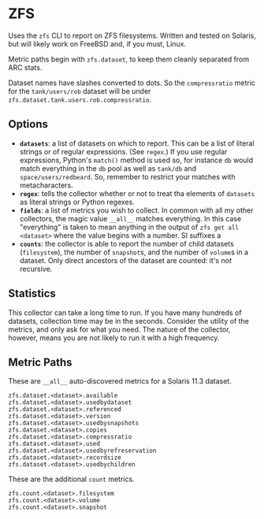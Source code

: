 # ZFS

Uses the `zfs` CLI to report on ZFS filesystems. Written
and tested on Solaris, but will likely work on FreeBSD and, if you
must, Linux.

Metric paths begin with `zfs.dataset`, to keep them cleanly
separated from ARC stats.

Dataset names have slashes converted to dots. So the `compressratio`
metric for the `tank/users/rob` dataset will be under
`zfs.dataset.tank.users.rob.compressratio`.

## Options

* **`datasets`**: a list of datasets on which to report. This can be
  a list of literal strings or of regular expressions. (See
  `regex`.) If you use regular expressions, Python's `match()`
  method is used so, for instance `db` would match everything in
  the `db` pool as well as `tank/db` and `space/users/redbeard`. So,
  remember to restrict your matches with metacharacters.
* **`regex`**: tells the collector whether or not to treat tha
  elements of `datasets` as literal strings or Python regexes.
* **`fields`**: a list of metrics you wish to collect.
  In common with all my other collectors, the magic value `__all__`
  matches everything. In this case "everything" is taken to mean
  anything in the output of `zfs get all <dataset>` where the value
  begins with a number. SI suffixes a
* **`counts`**: the collector is able to report the number of child
  datasets (`filesystem`), the number of `snapshot`s, and the number of
  `volume`s in a dataset. Only direct ancestors of the dataset are
  counted: it's *not* recursive.

## Statistics

This collector can take a long time to run. If you have many
hundreds of datasets, collection time may be in the seconds.
Consider the utility of the metrics, and only ask for what you need.
The nature of the collector, however, means you are not likely to
run it with a high frequency.

## Metric Paths

These are `__all__` auto-discovered metrics for a Solaris 11.3
dataset.

```
zfs.dataset.<dataset>.available
zfs.dataset.<dataset>.usedbydataset
zfs.dataset.<dataset>.referenced
zfs.dataset.<dataset>.version
zfs.dataset.<dataset>.usedbysnapshots
zfs.dataset.<dataset>.copies
zfs.dataset.<dataset>.compressratio
zfs.dataset.<dataset>.used
zfs.dataset.<dataset>.usedbyrefreservation
zfs.dataset.<dataset>.recordsize
zfs.dataset.<dataset>.usedbychildren
```

These are the additional `count` metrics.

```
zfs.count.<dataset>.filesystem
zfs.count.<dataset>.volume
zfs.count.<dataset>.snapshot
```
